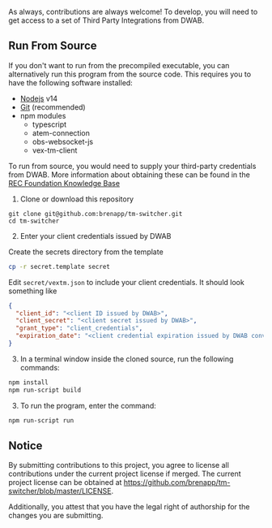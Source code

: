 As always, contributions are always welcome! To develop, you will need to get access to a set of Third Party Integrations from DWAB. 

## Run From Source

If you don't want to run from the precompiled executable, you can alternatively
run this program from the source code. This requires you to have the following
software installed:

- [Nodejs](https://nodejs.org) v14
- [Git](https://git-scm.com) (recommended)
- npm modules
  - typescript
  - atem-connection
  - obs-websocket-js
  - vex-tm-client

To run from source, you would need to supply your third-party credentials from DWAB. More
information about obtaining these can be found in the [REC Foundation Knowledge Base](https://kb.roboticseducation.org/hc/en-us/articles/19238156122135)

1. Clone or download this repository

```
git clone git@github.com:brenapp/tm-switcher.git
cd tm-switcher
```

2. Enter your client credentials issued by DWAB

Create the secrets directory from the template

```bash
cp -r secret.template secret
```

Edit `secret/vextm.json` to include your client credentials. It should look something like

```json
{
  "client_id": "<client ID issued by DWAB>",
  "client_secret": "<client secret issued by DWAB>",
  "grant_type": "client_credentials",
  "expiration_date": "<client credential expiration issued by DWAB converted to MS>" // Google "convert time to ms" for conversion tools
}
```

3. In a terminal window inside the cloned source, run the following commands:

```bash
npm install
npm run-script build
```

3. To run the program, enter the command:

```bash
npm run-script run
```

## Notice

By submitting contributions to this project, you agree to license all contributions under the current project license if merged. The current project license can be obtained at https://github.com/brenapp/tm-switcher/blob/master/LICENSE. 

Additionally, you attest that you have the legal right of authorship for the changes you are submitting.
